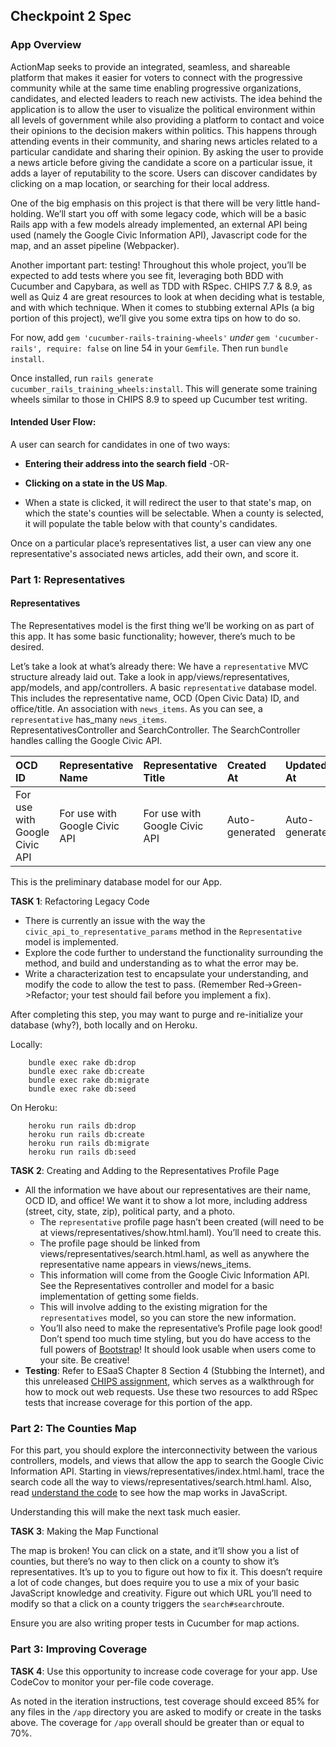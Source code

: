 ## Checkpoint 2 Spec

### App Overview

ActionMap seeks to provide an integrated, seamless, and shareable platform that makes it easier for voters to connect with the progressive community while at the same time enabling progressive organizations, candidates, and elected leaders to reach new activists. The idea behind the application is to allow the user to visualize the political environment within all levels of government while also providing a platform to contact and voice their opinions to the decision makers within politics. This happens through attending events in their community, and sharing news articles related to a particular candidate and sharing their opinion. By asking the user to provide a news article before giving the candidate a score on a particular issue, it adds a layer of reputability to the score. Users can discover candidates by clicking on a map location, or searching for their local address.

One of the big emphasis on this project is that there will be very little hand-holding. We’ll start you off with some legacy code, which will be a basic Rails app with a few models already implemented, an external API being used (namely the Google Civic Information API), Javascript code for the map, and an asset pipeline (Webpacker).

Another important part: testing! Throughout this whole project, you’ll be expected to add tests where you see fit, leveraging both BDD with Cucumber and Capybara, as well as TDD with RSpec. CHIPS 7.7 & 8.9, as well as Quiz 4 are great resources to look at when deciding what is testable, and with which technique. When it comes to stubbing external APIs (a big portion of this project), we’ll give you some extra tips on how to do so.

For now, add `gem 'cucumber-rails-training-wheels'` *under* `gem 'cucumber-rails', require: false` on line 54 in your `Gemfile`. Then run `bundle install`.

Once installed, run `rails generate cucumber_rails_training_wheels:install`. This will generate some training wheels similar to those in CHIPS 8.9 to speed up Cucumber test writing.

#### Intended User Flow:

A user can search for candidates in one of two ways:

* **Entering their address into the search field** -OR-

* **Clicking on a state in the US Map**.
 * When a state is clicked, it will redirect the user to that state's map, on which the state's counties will be selectable. When a county is selected, it will populate the table below with that county's candidates.

Once on a particular place’s representatives list, a user can view any one representative's associated news articles, add their own, and score it.

### Part 1: Representatives

#### Representatives

The Representatives model is the first thing we’ll be working on as part of this app. It has some basic functionality; however, there’s much to be desired.

Let’s take a look at what’s already there:
We have a `representative` MVC structure already laid out. Take a look in app/views/representatives, app/models, and app/controllers.
A basic `representative` database model. This includes the representative name, OCD (Open Civic Data) ID, and office/title.
An association with `news_items`. As you can see, a `representative` has_many `news_items`.  
RepresentativesController and SearchController. The SearchController handles calling the Google Civic API.

| OCD ID | Representative Name | Representative Title | Created At | Updated At
| :------------- | :------------- | :------------- | :------------- | :------------- |
For use with Google Civic API | For use with Google Civic API | For use with Google Civic API | Auto-generated | Auto-generated

This is the preliminary database model for our App.

**TASK 1**: Refactoring Legacy Code

* There is currently an issue with the way the `civic_api_to_representative_params` method in the `Representative` model is implemented.
 * Explore the code further to understand the functionality surrounding the method, and build and understanding as to what the error may be.
 * Write a characterization test to encapsulate your understanding, and modify the code to allow the test to pass.
    (Remember Red->Green->Refactor; your test should fail before you implement a fix).

After completing this step, you may want to purge and re-initialize your database (why?), both locally and on Heroku.

Locally:
```shell script
    bundle exec rake db:drop
    bundle exec rake db:create
    bundle exec rake db:migrate
    bundle exec rake db:seed
```

On Heroku:
```shell script
    heroku run rails db:drop
    heroku run rails db:create
    heroku run rails db:migrate
    heroku run rails db:seed
```

**TASK 2**: Creating and Adding to the Representatives Profile Page

* All the information we have about our representatives are their name, OCD ID, and office! We want it to show a lot more, including address (street, city, state, zip), political party, and a photo.
    * The `representative` profile page hasn’t been created (will need to be at views/representatives/show.html.haml). You’ll need to create this.
    * The profile page should be linked from views/representatives/search.html.haml, as well as anywhere the representative name appears in views/news_items.
    * This information will come from the Google Civic Information API. See the Representatives controller and model for a basic implementation of getting some fields.
    * This will involve adding to the existing migration for the `representatives` model, so you can store the new information.
    * You’ll also need to make the representative’s Profile page look good! Don’t spend too much time styling, but you do have access to the full powers of [Bootstrap](https://getbootstrap.com/)! It should look usable when users come to your site. Be creative!
* **Testing**: Refer to ESaaS Chapter 8 Section 4 (Stubbing the Internet), and this unreleased [CHIPS assignment](https://github.com/saasbook/hw-rspec-rails-intro/blob/master/part4.md), which serves as a walkthrough for how to mock out web requests. Use these two resources to add RSpec tests that increase coverage for this portion of the app.

### Part 2: The Counties Map

For this part, you should explore the interconnectivity between the various controllers, models, and views that allow the app to search the Google Civic Information API. Starting in views/representatives/index.html.haml, trace the search code all the way to views/representatives/search.html.haml. Also, read [understand the code](./understanding-the-code.md) to see how the map works in JavaScript.

Understanding this will make the next task much easier.

**TASK 3**: Making the Map Functional

The map is broken! You can click on a state, and it’ll show you a list of counties, but there’s no way to then click on a county to show it’s representatives. It’s up to you to figure out how to fix it.
This doesn’t require a lot of code changes, but does require you to use a mix of your basic JavaScript knowledge and creativity. Figure out which URL you’ll need to modify so that a click on a county triggers the `search#search`route.

Ensure you are also writing proper tests in Cucumber for map actions.

### Part 3: Improving Coverage


**TASK 4**: Use this opportunity to increase code coverage for your app. Use CodeCov to monitor your per-file code coverage.

As noted in the iteration instructions, test coverage should exceed 85% for any files in the `/app` directory you are asked to modify or create in the tasks above. The coverage for `/app` overall should be greater than or equal to 70%.
